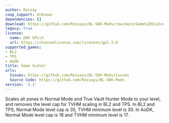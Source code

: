 ```yaml
---
author: Rossay
coop_support: Unknown
dependencies: []
download: https://github.com/Rossays/BL-SDK-Mods/raw/main/Game%20Scaler/GameScaler.zip
legacy: true
license:
  name: GNU GPLv3
  url: https://choosealicense.com/licenses/gpl-3.0
supported_games:
- BL2
- TPS
- AoDK
title: Game Scaler
urls:
  Issues: https://github.com/Rossays/BL-SDK-Mods/issues
  Source Code: https://github.com/Rossays/BL-SDK-Mods
version: '2.1'
---
```

Scales all zones in Normal Mode and True Vault Hunter Mode to your level, and removes the level cap for TVHM scaling in BL2 and TPS.
In BL2 and TPS, Normal Mode level cap is 35, TVHM minimum level is 30.
In AoDK, Normal Mode level cap is 18 and TVHM minimum level is 17.